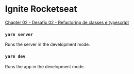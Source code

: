 # Ignite Rocketseat
[Chapter 02 - Desafio 02 - Refactoring de classes e typescript](https://www.notion.so/Desafio-02-Refactoring-de-classes-e-typescript-4571541e7f8c4799bd191b6cfb53802c)

### `yarn server`

Runs the server in the development mode.


### `yarn dev`

Runs the app in the development mode.
